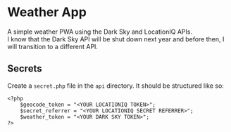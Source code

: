 # Weather App
A simple weather PWA using the Dark Sky and LocationIQ APIs.  
I know that the Dark Sky API will be shut down next year and before then, I will transition to a different API.
## Secrets
Create a `secret.php` file in the `api` directory. It should be structured like so:
```
<?php
    $geocode_token = "<YOUR LOCATIONIQ TOKEN>";
    $secret_referrer = "<YOUR LOCATIONIQ SECRET REFERRER>";
    $weather_token = "<YOUR DARK SKY TOKEN>";
?>
```